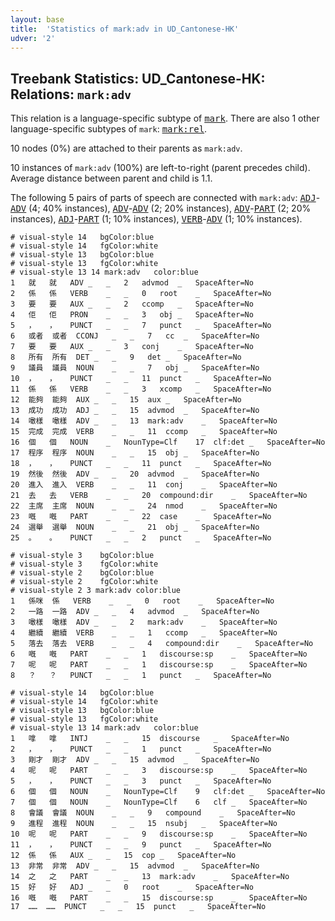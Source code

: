 ```yaml
---
layout: base
title:  'Statistics of mark:adv in UD_Cantonese-HK'
udver: '2'
---
```


## Treebank Statistics: UD_Cantonese-HK: Relations: `mark:adv`

This relation is a language-specific subtype of <tt><a href="yue_hk-dep-mark.html">mark</a></tt>.
There are also 1 other language-specific subtypes of `mark`: <tt><a href="yue_hk-dep-mark-rel.html">mark:rel</a></tt>.

10 nodes (0%) are attached to their parents as `mark:adv`.

10 instances of `mark:adv` (100%) are left-to-right (parent precedes child).
Average distance between parent and child is 1.1.

The following 5 pairs of parts of speech are connected with `mark:adv`: <tt><a href="yue_hk-pos-ADJ.html">ADJ</a></tt>-<tt><a href="yue_hk-pos-ADV.html">ADV</a></tt> (4; 40% instances), <tt><a href="yue_hk-pos-ADV.html">ADV</a></tt>-<tt><a href="yue_hk-pos-ADV.html">ADV</a></tt> (2; 20% instances), <tt><a href="yue_hk-pos-ADV.html">ADV</a></tt>-<tt><a href="yue_hk-pos-PART.html">PART</a></tt> (2; 20% instances), <tt><a href="yue_hk-pos-ADJ.html">ADJ</a></tt>-<tt><a href="yue_hk-pos-PART.html">PART</a></tt> (1; 10% instances), <tt><a href="yue_hk-pos-VERB.html">VERB</a></tt>-<tt><a href="yue_hk-pos-ADV.html">ADV</a></tt> (1; 10% instances).


~~~ conllu
# visual-style 14	bgColor:blue
# visual-style 14	fgColor:white
# visual-style 13	bgColor:blue
# visual-style 13	fgColor:white
# visual-style 13 14 mark:adv	color:blue
1	就	就	ADV	_	_	2	advmod	_	SpaceAfter=No
2	係	係	VERB	_	_	0	root	_	SpaceAfter=No
3	要	要	AUX	_	_	2	ccomp	_	SpaceAfter=No
4	佢	佢	PRON	_	_	3	obj	_	SpaceAfter=No
5	，	，	PUNCT	_	_	7	punct	_	SpaceAfter=No
6	或者	或者	CCONJ	_	_	7	cc	_	SpaceAfter=No
7	要	要	AUX	_	_	3	conj	_	SpaceAfter=No
8	所有	所有	DET	_	_	9	det	_	SpaceAfter=No
9	議員	議員	NOUN	_	_	7	obj	_	SpaceAfter=No
10	，	，	PUNCT	_	_	11	punct	_	SpaceAfter=No
11	係	係	VERB	_	_	3	xcomp	_	SpaceAfter=No
12	能夠	能夠	AUX	_	_	15	aux	_	SpaceAfter=No
13	成功	成功	ADJ	_	_	15	advmod	_	SpaceAfter=No
14	噉樣	噉樣	ADV	_	_	13	mark:adv	_	SpaceAfter=No
15	完成	完成	VERB	_	_	11	ccomp	_	SpaceAfter=No
16	個	個	NOUN	_	NounType=Clf	17	clf:det	_	SpaceAfter=No
17	程序	程序	NOUN	_	_	15	obj	_	SpaceAfter=No
18	，	，	PUNCT	_	_	11	punct	_	SpaceAfter=No
19	然後	然後	ADV	_	_	20	advmod	_	SpaceAfter=No
20	進入	進入	VERB	_	_	11	conj	_	SpaceAfter=No
21	去	去	VERB	_	_	20	compound:dir	_	SpaceAfter=No
22	主席	主席	NOUN	_	_	24	nmod	_	SpaceAfter=No
23	嘅	嘅	PART	_	_	22	case	_	SpaceAfter=No
24	選舉	選舉	NOUN	_	_	21	obj	_	SpaceAfter=No
25	。	。	PUNCT	_	_	2	punct	_	SpaceAfter=No

~~~


~~~ conllu
# visual-style 3	bgColor:blue
# visual-style 3	fgColor:white
# visual-style 2	bgColor:blue
# visual-style 2	fgColor:white
# visual-style 2 3 mark:adv	color:blue
1	係咪	係	VERB	_	_	0	root	_	SpaceAfter=No
2	一路	一路	ADV	_	_	4	advmod	_	SpaceAfter=No
3	噉樣	噉樣	ADV	_	_	2	mark:adv	_	SpaceAfter=No
4	繼續	繼續	VERB	_	_	1	ccomp	_	SpaceAfter=No
5	落去	落去	VERB	_	_	4	compound:dir	_	SpaceAfter=No
6	嘅	嘅	PART	_	_	1	discourse:sp	_	SpaceAfter=No
7	呢	呢	PART	_	_	1	discourse:sp	_	SpaceAfter=No
8	？	？	PUNCT	_	_	1	punct	_	SpaceAfter=No

~~~


~~~ conllu
# visual-style 14	bgColor:blue
# visual-style 14	fgColor:white
# visual-style 13	bgColor:blue
# visual-style 13	fgColor:white
# visual-style 13 14 mark:adv	color:blue
1	嗱	嗱	INTJ	_	_	15	discourse	_	SpaceAfter=No
2	，	，	PUNCT	_	_	1	punct	_	SpaceAfter=No
3	剛才	剛才	ADV	_	_	15	advmod	_	SpaceAfter=No
4	呢	呢	PART	_	_	3	discourse:sp	_	SpaceAfter=No
5	，	，	PUNCT	_	_	3	punct	_	SpaceAfter=No
6	個	個	NOUN	_	NounType=Clf	9	clf:det	_	SpaceAfter=No
7	個	個	NOUN	_	NounType=Clf	6	clf	_	SpaceAfter=No
8	會議	會議	NOUN	_	_	9	compound	_	SpaceAfter=No
9	進程	進程	NOUN	_	_	15	nsubj	_	SpaceAfter=No
10	呢	呢	PART	_	_	9	discourse:sp	_	SpaceAfter=No
11	，	，	PUNCT	_	_	9	punct	_	SpaceAfter=No
12	係	係	AUX	_	_	15	cop	_	SpaceAfter=No
13	非常	非常	ADV	_	_	15	advmod	_	SpaceAfter=No
14	之	之	PART	_	_	13	mark:adv	_	SpaceAfter=No
15	好	好	ADJ	_	_	0	root	_	SpaceAfter=No
16	嘅	嘅	PART	_	_	15	discourse:sp	_	SpaceAfter=No
17	……	……	PUNCT	_	_	15	punct	_	SpaceAfter=No

~~~


